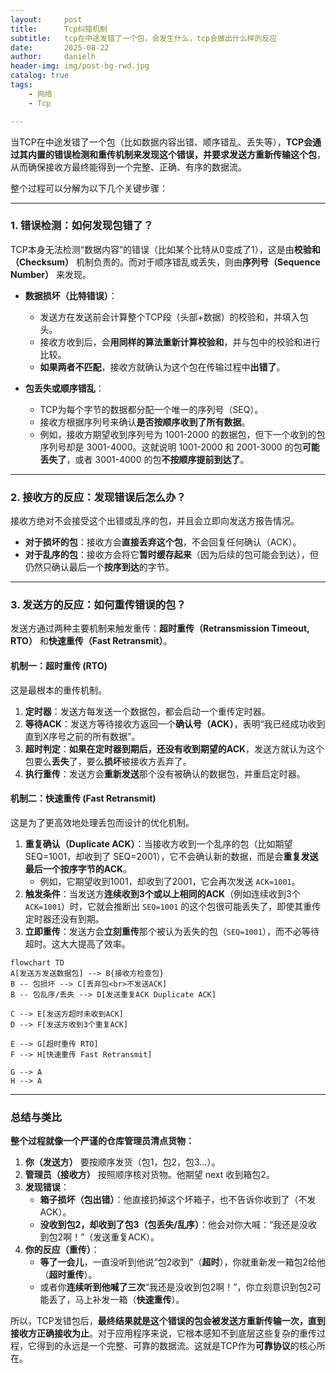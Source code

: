 ```yaml
---
layout:     post
title:      Tcp纠错机制
subtitle:   tcp在中途发错了一个包，会发生什么，tcp会做出什么样的反应
date:       2025-08-22
author:     danielh
header-img: img/post-bg-rwd.jpg
catalog: true
tags:
    - 网络
    - Tcp

---
```




当TCP在中途发错了一个包（比如数据内容出错、顺序错乱、丢失等），**TCP会通过其内置的错误检测和重传机制来发现这个错误，并要求发送方重新传输这个包**，从而确保接收方最终能得到一个完整、正确、有序的数据流。

整个过程可以分解为以下几个关键步骤：

---

### 1. 错误检测：如何发现包错了？

TCP本身无法检测“数据内容”的错误（比如某个比特从0变成了1），这是由**校验和（Checksum）** 机制负责的。而对于顺序错乱或丢失，则由**序列号（Sequence Number）** 来发现。

*   **数据损坏（比特错误）**：
    *   发送方在发送前会计算整个TCP段（头部+数据）的校验和，并填入包头。
    *   接收方收到后，会**用同样的算法重新计算校验和**，并与包中的校验和进行比较。
    *   **如果两者不匹配**，接收方就确认为这个包在传输过程中**出错了**。

*   **包丢失或顺序错乱**：
    *   TCP为每个字节的数据都分配一个唯一的序列号（SEQ）。
    *   接收方根据序列号来确认**是否按顺序收到了所有数据**。
    *   例如，接收方期望收到序列号为 1001-2000 的数据包，但下一个收到的包序列号却是 3001-4000。这就说明 1001-2000 和 2001-3000 的包**可能丢失了**，或者 3001-4000 的包**不按顺序提前到达了**。

---

### 2. 接收方的反应：发现错误后怎么办？

接收方绝对不会接受这个出错或乱序的包，并且会立即向发送方报告情况。

*   **对于损坏的包**：接收方会**直接丢弃这个包**，不会回复任何确认（ACK）。
*   **对于乱序的包**：接收方会将它**暂时缓存起来**（因为后续的包可能会到达），但仍然只确认最后一个**按序到达**的字节。

---

### 3. 发送方的反应：如何重传错误的包？

发送方通过两种主要机制来触发重传：**超时重传（Retransmission Timeout, RTO）** 和**快速重传（Fast Retransmit）**。

#### 机制一：超时重传 (RTO)

这是最根本的重传机制。
1.  **定时器**：发送方每发送一个数据包，都会启动一个重传定时器。
2.  **等待ACK**：发送方等待接收方返回一个**确认号（ACK）**，表明“我已经成功收到直到X序号之前的所有数据”。
3.  **超时判定**：**如果在定时器到期后，还没有收到期望的ACK**，发送方就认为这个包要么**丢失**了，要么**损坏**被接收方丢弃了。
4.  **执行重传**：发送方会**重新发送**那个没有被确认的数据包，并重启定时器。

#### 机制二：快速重传 (Fast Retransmit)

这是为了更高效地处理丢包而设计的优化机制。
1.  **重复确认（Duplicate ACK）**：当接收方收到一个乱序的包（比如期望 SEQ=1001，却收到了 SEQ=2001），它不会确认新的数据，而是会**重复发送最后一个按序字节的ACK**。
    *   例如，它期望收到1001，却收到了2001，它会再次发送 `ACK=1001`。
2.  **触发条件**：当发送方**连续收到3个或以上相同的ACK**（例如连续收到3个 `ACK=1001`）时，它就会推断出 `SEQ=1001` 的这个包很可能丢失了，即使其重传定时器还没有到期。
3.  **立即重传**：发送方会**立刻重传**那个被认为丢失的包（`SEQ=1001`），而不必等待超时。这大大提高了效率。

```mermaid
flowchart TD
A[发送方发送数据包] --> B{接收方检查包}
B -- 包损坏 --> C[丢弃包<br>不发送ACK]
B -- 包乱序/丢失 --> D[发送重复ACK Duplicate ACK]

C --> E[发送方超时未收到ACK]
D --> F[发送方收到3个重复ACK]

E --> G[超时重传 RTO]
F --> H[快速重传 Fast Retransmit]

G --> A
H --> A
```

---

### 总结与类比

**整个过程就像一个严谨的仓库管理员清点货物：**

1.  **你（发送方）** 要按顺序发货（包1，包2，包3...）。
2.  **管理员（接收方）** 按照顺序核对货物。他期望 next 收到箱包2。
3.  **发现错误**：
    *   **箱子损坏（包出错）**：他直接扔掉这个坏箱子，也不告诉你收到了（不发ACK）。
    *   **没收到包2，却收到了包3（包丢失/乱序）**：他会对你大喊：“我还是没收到包2啊！”（发送重复ACK）。
4.  **你的反应（重传）**：
    *   **等了一会儿**，一直没听到他说“包2收到”（**超时**），你就重新发一箱包2给他（**超时重传**）。
    *   或者你**连续听到他喊了三次**“我还是没收到包2啊！”，你立刻意识到包2可能丢了，马上补发一箱（**快速重传**）。

所以，TCP发错包后，**最终结果就是这个错误的包会被发送方重新传输一次，直到接收方正确接收为止**。对于应用程序来说，它根本感知不到底层这些复杂的重传过程，它得到的永远是一个完整、可靠的数据流。这就是TCP作为**可靠协议**的核心所在。
<!--stackedit_data:
eyJoaXN0b3J5IjpbLTEyNjIzNzE1NjksLTE1MzI3ODQxMzEsOD
Q0MDA2MTY4LDE2MTgxODAwNTJdfQ==
-->